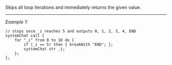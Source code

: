 Skips all loop iterations and immediately returns the given value.


---
*Example 1:*
```sqf
// stops once _i reaches 5 and outputs 0, 1, 2, 3, 4, END
systemChat call {
	for "_i" from 0 to 10 do {
		if (_i == 5) then { breakWith "END"; };
		systemChat str _i;
	};
};
```